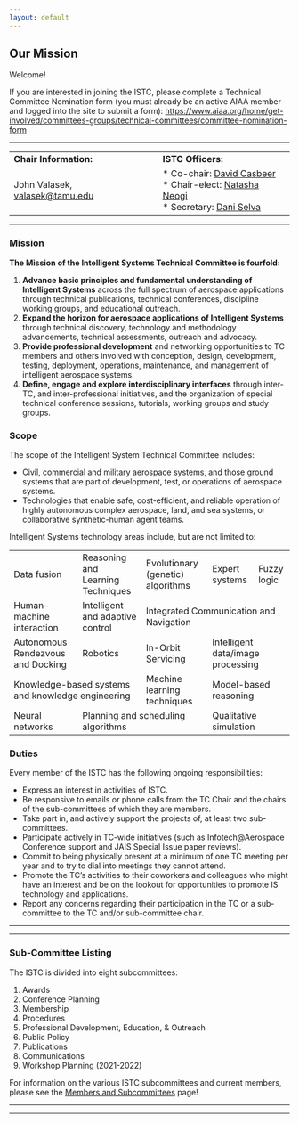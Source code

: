 ```yaml
---
layout: default
---
```


## Our Mission

Welcome! 

If you are interested in joining the ISTC, please complete a Technical Committee Nomination form (you must already be an active AIAA member and logged into the site to submit a form): <a href="https://www.aiaa.org/home/get-involved/committees-groups/technical-committees/committee-nomination-form">https://www.aiaa.org/home/get-involved/committees-groups/technical-committees/committee-nomination-form</a>

* * *

<table>
  <tr>
    <td><b>Chair Information:</b></td>
    <td><b>ISTC Officers:</b></td>
  </tr>
  <tr>
    <td>John Valasek, <a href="mailto:valasek@tamu.edu">valasek@tamu.edu</a></td>
    <td>* Co-chair: <a href="mailto:david.casbeer@live.com">David Casbeer</a><br>
* Chair-elect: <a href="mailto:natasha.a.neogi@nasa.gov">Natasha Neogi</a><br>
* Secretary: <a href="mailto:dselva@tamu.edu">Dani Selva</a><br></td>
  </tr>
</table>

* * *

### Mission
**The Mission of the Intelligent Systems Technical Committee is fourfold:**
1. **Advance basic principles and fundamental understanding of Intelligent Systems** across the full spectrum of aerospace applications through technical publications, technical conferences, discipline working groups, and educational outreach.
1. **Expand the horizon for aerospace applications of Intelligent Systems** through technical discovery, technology and methodology advancements, technical assessments, outreach and advocacy.
1. **Provide professional development** and networking opportunities to TC members and others involved with conception, design, development, testing, deployment, operations, maintenance, and management of intelligent aerospace systems.
1. **Define, engage and explore interdisciplinary interfaces** through inter-TC, and inter-professional initiatives, and the organization of special technical conference sessions, tutorials, working groups and study groups.

### Scope
The scope of the Intelligent System Technical Committee includes:
* Civil, commercial and military aerospace systems, and those ground systems that are part of development, test, or operations of aerospace systems.
* Technologies that enable safe, cost-efficient, and reliable operation of highly autonomous complex aerospace, land, and sea systems, or collaborative synthetic-human agent teams.

Intelligent Systems technology areas include, but are not limited to:

<table>
  <tr>
    <td>Data fusion</td>
    <td>Reasoning and Learning Techniques</td>
    <td>Evolutionary (genetic) algorithms</td>
    <td>Expert systems</td>
    <td>Fuzzy logic</td>
  </tr>
  <tr>
    <td>Human-machine interaction</td>
    <td>Intelligent and adaptive control</td>
    <td colspan="3">Integrated Communication and Navigation</td>
  </tr>
  <tr>
    <td>Autonomous Rendezvous and Docking</td>
    <td>Robotics</td>
    <td>In-Orbit Servicing</td>
    <td colspan="2">Intelligent data/image processing</td>
  </tr>
  <tr>
    <td colspan="2">Knowledge-based systems and knowledge engineering</td>
    <td>Machine learning techniques</td>
    <td colspan="2">Model-based reasoning</td>
  </tr>
  <tr>
    <td>Neural networks</td>
    <td colspan="2">Planning and scheduling algorithms</td>
    <td colspan="2">Qualitative simulation</td>
  </tr>
</table>

### Duties
Every member of the ISTC has the following ongoing responsibilities:
* Express an interest in activities of ISTC.
* Be responsive to emails or phone calls from the TC Chair and the chairs of the sub-committees of which they are members.
* Take part in, and actively support the projects of, at least two sub-committees.
* Participate actively in TC-wide initiatives (such as Infotech@Aerospace Conference support and JAIS Special Issue paper reviews).
* Commit to being physically present at a minimum of one TC meeting per year and to try to dial into meetings they cannot attend.
* Promote the TC’s activities to their coworkers and colleagues who might have an interest and be on the lookout for opportunities to promote IS technology and applications.
* Report any concerns regarding their participation in the TC or a sub-committee to the TC and/or sub-committee chair.

* * *
* * *

### Sub-Committee Listing

The ISTC is divided into eight subcommittees:
1. Awards
1. Conference Planning
1. Membership
1. Procedures
1. Professional Development, Education, & Outreach
1. Public Policy
1. Publications
1. Communications
1. Workshop Planning (2021-2022)

For information on the various ISTC subcommittees and current members, please see the [Members and Subcommittees](https://aiaa-istc.github.io/committee_membership.html) page!

* * *
* * *

<!-- --end-of-page-- -->
